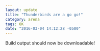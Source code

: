```yaml
---
layout: update
title: "Thunderbirds are a go go!"
category: arena
tags: OK
date: "2016-03-04 14:12:28 -0500"
---
```


Build output should now be downloadable!
